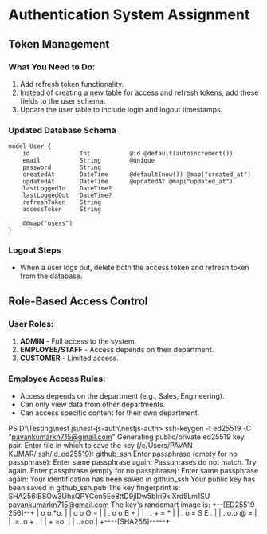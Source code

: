 # Authentication System Assignment

## Token Management

### What You Need to Do:

1. Add refresh token functionality.
2. Instead of creating a new table for access and refresh tokens, add these fields to the user schema.
3. Update the user table to include login and logout timestamps.

### Updated Database Schema

```prisma
model User {
    id              Int           @id @default(autoincrement())
    email           String        @unique
    password        String
    createdAt       DateTime      @default(now()) @map("created_at")
    updatedAt       DateTime      @updatedAt @map("updated_at")
    lastLoggedIn    DateTime?     
    lastLoggedOut   DateTime?
    refreshToken    String
    accessToken     String

    @@map("users")
}
```

### Logout Steps

- When a user logs out, delete both the access token and refresh token from the database.

## Role-Based Access Control

### User Roles:

1. **ADMIN** - Full access to the system.
2. **EMPLOYEE/STAFF** - Access depends on their department.
3. **CUSTOMER** - Limited access.

### Employee Access Rules:

- Access depends on the department (e.g., Sales, Engineering).
- Can only view data from other departments.
- Can access specific content for their own department.


PS D:\Testing\nest js\nest-js-auth\nestjs-auth> ssh-keygen -t ed25519 -C "pavankumarkn715@gmail.com"
Generating public/private ed25519 key pair.
Enter file in which to save the key (/c/Users/PAVAN KUMAR/.ssh/id_ed25519): github_ssh
Enter passphrase (empty for no passphrase): 
Enter same passphrase again: 
Passphrases do not match.  Try again.
Enter passphrase (empty for no passphrase):
Enter same passphrase again: 
Your identification has been saved in github_ssh
Your public key has been saved in github_ssh.pub
The key fingerprint is:
SHA256:B8Ow3UhxQPYCon5Ee8ttD9jlDw5bIri9kiXrd5Lm1SU pavankumarkn715@gmail.com
The key's randomart image is:
+--[ED25519 256]--+
|    o o.*o.      |
|   o o O =       |
|  . o o B +      | 
| . . + = *       |
|  . o = S E .    |
|   ..o.o @ =     |
|    .=..o + .    |
|    + =o.        |
|   ..=oo         |
+----[SHA256]-----+